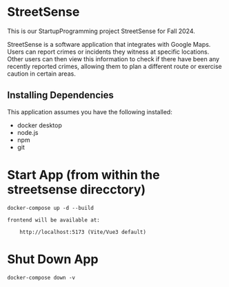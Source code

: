 # StreetSense
This is our StartupProgramming project StreetSense for Fall 2024.

StreetSense is a software application that integrates with Google Maps. Users can report crimes or incidents they witness at specific locations. Other users can then view this information to check if there have been any recently reported crimes, allowing them to plan a different route or exercise caution in certain areas. 

## Installing Dependencies
This application assumes you have the following installed:
- docker desktop
- node.js
- npm
- git

# Start App (from within the streetsense direcctory)

    docker-compose up -d --build

    frontend will be available at: 

        http://localhost:5173 (Vite/Vue3 default)

# Shut Down App

    docker-compose down -v